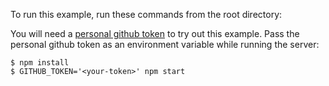 To run this example, run these commands from the root directory:

You will need a [personal github token](https://github.com/settings/tokens) to try out this example. Pass the personal github token as an environment variable while running the server:

```
$ npm install
$ GITHUB_TOKEN='<your-token>' npm start
```
